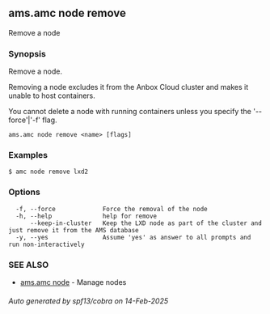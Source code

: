 ## ams.amc node remove

Remove a node

### Synopsis

Remove a node.

Removing a node excludes it from the Anbox Cloud cluster and makes it unable to host containers.

You cannot delete a node with running containers unless you specify the '--force'|'-f' flag.


```
ams.amc node remove <name> [flags]
```

### Examples

```
$ amc node remove lxd2
```

### Options

```
  -f, --force             Force the removal of the node
  -h, --help              help for remove
      --keep-in-cluster   Keep the LXD node as part of the cluster and just remove it from the AMS database
  -y, --yes               Assume 'yes' as answer to all prompts and run non-interactively
```

### SEE ALSO

* [ams.amc node](ams.amc_node.md)	 - Manage nodes

###### Auto generated by spf13/cobra on 14-Feb-2025
